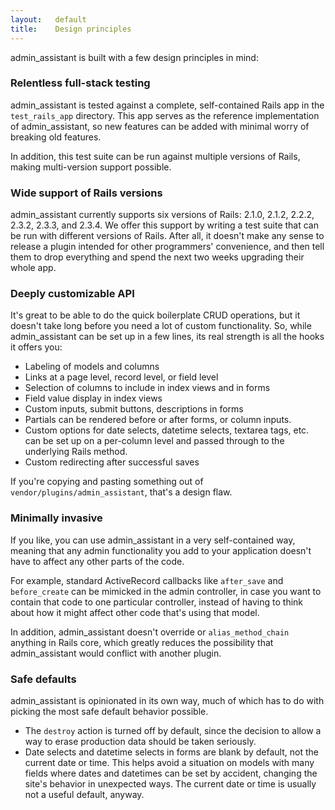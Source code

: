 ```yaml
---
layout:   default
title:    Design principles
---
```


admin\_assistant is built with a few design principles in mind:

### Relentless full-stack testing

admin\_assistant is tested against a complete, self-contained Rails app in the `test_rails_app` directory. This app serves as the reference implementation of admin\_assistant, so new features can be added with minimal worry of breaking old features.

In addition, this test suite can be run against multiple versions of Rails, making multi-version support possible.


### Wide support of Rails versions

admin\_assistant currently supports six versions of Rails: 2.1.0, 2.1.2, 2.2.2, 2.3.2, 2.3.3, and 2.3.4. We offer this support by writing a test suite that can be run with different versions of Rails. After all, it doesn't make any sense to release a plugin intended for other programmers' convenience, and then tell them to drop everything and spend the next two weeks upgrading their whole app.


### Deeply customizable API

It's great to be able to do the quick boilerplate CRUD operations, but it doesn't take long before you need a lot of custom functionality. So, while admin\_assistant can be set up in a few lines, its real strength is all the hooks it offers you:

* Labeling of models and columns
* Links at a page level, record level, or field level
* Selection of columns to include in index views and in forms
* Field value display in index views
* Custom inputs, submit buttons, descriptions in forms
* Partials can be rendered before or after forms, or column inputs.
* Custom options for date selects, datetime selects, textarea tags, etc. can be set up on a per-column level and passed through to the underlying Rails method.
* Custom redirecting after successful saves

If you're copying and pasting something out of `vendor/plugins/admin_assistant`, that's a design flaw.


### Minimally invasive

If you like, you can use admin\_assistant in a very self-contained way, meaning that any admin functionality you add to your application doesn't have to affect any other parts of the code.

For example, standard ActiveRecord callbacks like `after_save` and `before_create` can be mimicked in the admin controller, in case you want to contain that code to one particular controller, instead of having to think about how it might affect other code that's using that model.

In addition, admin\_assistant doesn't override or `alias_method_chain` anything in Rails core, which greatly reduces the possibility that admin\_assistant would conflict with another plugin.


### Safe defaults

admin\_assistant is opinionated in its own way, much of which has to do with picking the most safe default behavior possible.

* The `destroy` action is turned off by default, since the decision to allow a way to erase production data should be taken seriously.
* Date selects and datetime selects in forms are blank by default, not the current date or time. This helps avoid a situation on models with many fields where dates and datetimes can be set by accident, changing the site's behavior in unexpected ways. The current date or time is usually not a useful default, anyway.
